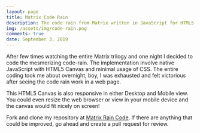 ```yaml
---
layout: page
title: Matrix Code Rain
description: The code rain from Matrix written in JavaScript for HTML5 canvas. 
img: /assets/img/code-rain.png
comments: true
date: September 3, 2019
---
```

After few times watching the entire Matrix trilogy and one night I decided to code the mesmerizing code-rain. The implementation involve native JavaScript
with HTML5 Canvas and minimal usage of CSS. The entire coding took me about overnight, boy, I was exhausted and felt victorious after seeing the code rain
work in a web page.

This HTML5 Canvas is also responsive in either Desktop and Mobile view. You could even resize the web browser or view in your mobile device and the canvas
would fit nicely on screen!

<div style="width: 100%"><canvas id="matrix" style="width: 100%;"></canvas></div>

Fork and clone my repository at [Matrix Rain Code](https://github.com/jmsweb/matrix-code-rain). If there are anything that could be improved, go  ahead and create
a pull request for review.

<script type="text/javascript" src="{{site.baseurl}}/assets/js/code-rain.js"></script>